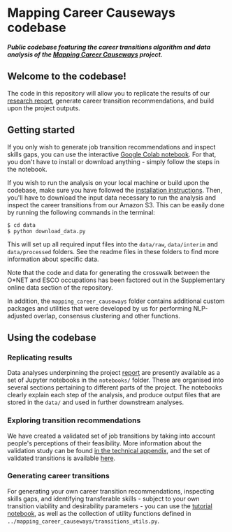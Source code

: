 # Mapping Career Causeways codebase

***Public codebase featuring the career transitions algorithm and data analysis of the [Mapping Career Causeways](https://www.nesta.org.uk/project/mapping-career-causeways/) project.***

## Welcome to the codebase!

The code in this repository will allow you to replicate the results of our [research report](https://www.nesta.org.uk/report/mapping-career-causeways-supporting-workers-risk/), generate career transition recommendations, and build upon the project outputs.

## Getting started

If you only wish to generate job transition recommendations and inspect skills gaps, you can use the interactive [Google Colab notebook](#). For that, you don't have to install or download anything - simply follow the steps in the notebook.

If you wish to run the analysis on your local machine or build upon the codebase, make sure you have followed the [installation instructions](https://github.com/nestauk/mapping-career-causeways/#installation). Then, you'll have to download the input data necessary to run the analysis and inspect the career transitions from our Amazon S3. This can be easily done by running the following commands in the terminal:

```
$ cd data
$ python download_data.py
```

This will set up all required input files into the `data/raw`, `data/interim` and `data/processed` folders. See the readme files in these folders to find more information about specific data.

Note that the code and data for generating the crosswalk between the O*NET and ESCO occupations has been factored out in the Supplementary online data section of the repository.

In addition, the `mapping_career_causeways` folder contains additional custom packages and utilities that were developed by us for performing NLP-adjusted overlap, consensus clustering and other functions.

## Using the codebase

### Replicating results
Data analyses underpinning the project [report](https://www.nesta.org.uk/report/mapping-career-causeways-supporting-workers-risk/) are presently available as a set of Jupyter notebooks in the `notebooks/` folder. These are organised into several sections pertaining to different parts of the project. The notebooks clearly explain each step of the analysis, and produce output files that are stored in the `data/` and used in further downstream analyses.

### Exploring transition recommendations
We have created a validated set of job transitions by taking into account people's perceptions of their feasibility. More information about the validation study can be found [in the technical appendix](#), and the set of validated transitions is available [here](#).

### Generating career transitions
For generating your own career transition recommendations, inspecting skills gaps, and identifying transferable skills - subject to your own transition viability and desirability parameters - you can use the [tutorial notebook](#), as well as the collection of utility functions defined in `../mapping_career_causeways/transitions_utils.py`.
